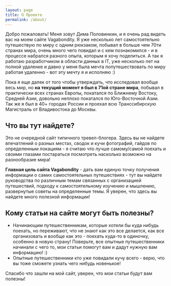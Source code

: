 ```yaml
---
layout: page
title: О Проекте
permalink: /about/
---
```


Добро пожаловать! Меня зовут Дима Половинкин, и я очень рад видеть вас на моем сайте Vagabondity. Я уже несколько лет самостоятельно путешествую по миру с одним рюкзаком, побывал в больше чем 70ти странах мира, очень много чего повидал и с кем познакомился - и в процессе набрался разного опыта, которым я хочу поделиться. А так я работаю разработчиком в области данных в IT, уже несколько лет на полной удаленке и давно у меня была мечта попутешествовать по миру работая удаленно - вот эту мечту я и исполняю :)

Пока я еще далек от того чтобы утверждать, что исследовал вообще весь мир, но **на текущий момент я был в 71ой стране мира**, побывал в практически всех странах Европы, покатался по Ближнему Востоку, Средней Азии, довольно неплохо покатался по Юго-Восточной Азии.
Так же я был в 40+ городах России и проехал всю Транссибирскую Магистраль от Владивостока до Москвы.

## Что вы тут найдете?
Это не очередной сайт типичного тревел-блогера. Здесь вы не найдете впечатлений о разных местах, сводок и кучи фотографий, гайдов по определенным локациям - я считаю что лучше самому/самой поехать и своими глазами постараться посмотреть насколько возможно на разнообразие мира!

**Главная цель сайта Vagabondity** - дать вам единую точку получения информации о самих самостоятельных путешествиях - тут вы найдете руководства по различным темам связанных с организацией путешествий, подходу к самостоятельному изучению и мышлению, развернутые советы на определенные темы. 
Я уверен, что здесь вы найдете много полезной информации!

## Кому статьи на сайте могут быть полезны?
- Начинающим путешественникам, которые хотели бы куда нибудь поехать, но переживают, что не знают как это все делается, как все организовать и вообще как это - поехать куда-то в одиночку, особенно в новую страну! Поверьте, все опытные путешественники начинали с чего то, мои статьи помогут вам и дадут нужную вам информацию! :)
- Опытные путешественники кто уже повидали кучу всего - верю, что вы тоже сможете узнать чего нибудь новенькое!

Спасибо что зашли на мой сайт, уверен, что мои статьи будут вам полезны!